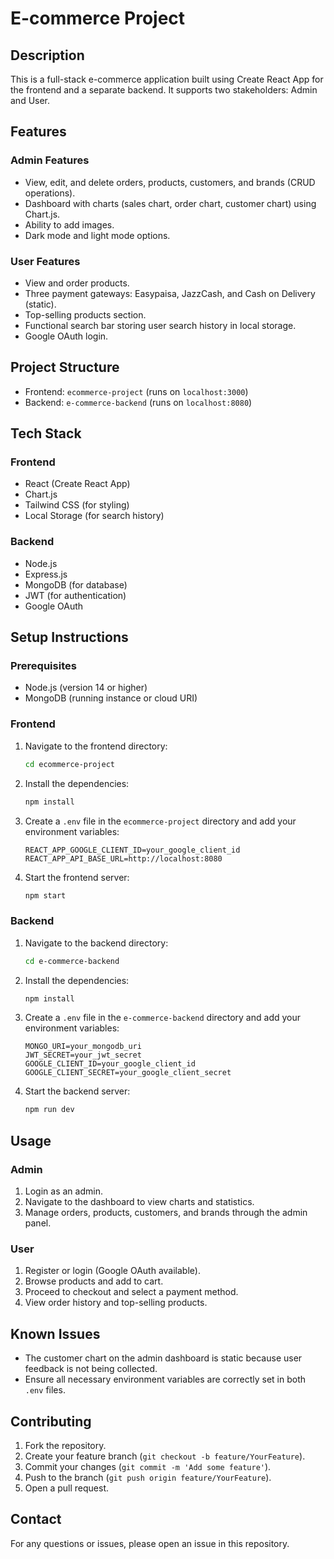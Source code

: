 # E-commerce Project

## Description

This is a full-stack e-commerce application built using Create React App for the frontend and a separate backend. It supports two stakeholders: Admin and User.

## Features

### Admin Features
- View, edit, and delete orders, products, customers, and brands (CRUD operations).
- Dashboard with charts (sales chart, order chart, customer chart) using Chart.js.
- Ability to add images.
- Dark mode and light mode options.

### User Features
- View and order products.
- Three payment gateways: Easypaisa, JazzCash, and Cash on Delivery (static).
- Top-selling products section.
- Functional search bar storing user search history in local storage.
- Google OAuth login.

## Project Structure

- Frontend: `ecommerce-project` (runs on `localhost:3000`)
- Backend: `e-commerce-backend` (runs on `localhost:8080`)

## Tech Stack

### Frontend
- React (Create React App)
- Chart.js
- Tailwind CSS (for styling)
- Local Storage (for search history)

### Backend
- Node.js
- Express.js
- MongoDB (for database)
- JWT (for authentication)
- Google OAuth

## Setup Instructions

### Prerequisites
- Node.js (version 14 or higher)
- MongoDB (running instance or cloud URI)

### Frontend

1. Navigate to the frontend directory:
    ```bash
    cd ecommerce-project
    ```

2. Install the dependencies:
    ```bash
    npm install
    ```

3. Create a `.env` file in the `ecommerce-project` directory and add your environment variables:
    ```plaintext
    REACT_APP_GOOGLE_CLIENT_ID=your_google_client_id
    REACT_APP_API_BASE_URL=http://localhost:8080
    ```

4. Start the frontend server:
    ```bash
    npm start
    ```

### Backend

1. Navigate to the backend directory:
    ```bash
    cd e-commerce-backend
    ```

2. Install the dependencies:
    ```bash
    npm install
    ```

3. Create a `.env` file in the `e-commerce-backend` directory and add your environment variables:
    ```plaintext
    MONGO_URI=your_mongodb_uri
    JWT_SECRET=your_jwt_secret
    GOOGLE_CLIENT_ID=your_google_client_id
    GOOGLE_CLIENT_SECRET=your_google_client_secret
    ```

4. Start the backend server:
    ```bash
    npm run dev
    ```

## Usage

### Admin
1. Login as an admin.
2. Navigate to the dashboard to view charts and statistics.
3. Manage orders, products, customers, and brands through the admin panel.

### User
1. Register or login (Google OAuth available).
2. Browse products and add to cart.
3. Proceed to checkout and select a payment method.
4. View order history and top-selling products.

## Known Issues
- The customer chart on the admin dashboard is static because user feedback is not being collected.
- Ensure all necessary environment variables are correctly set in both `.env` files.

## Contributing

1. Fork the repository.
2. Create your feature branch (`git checkout -b feature/YourFeature`).
3. Commit your changes (`git commit -m 'Add some feature'`).
4. Push to the branch (`git push origin feature/YourFeature`).
5. Open a pull request.

## Contact

For any questions or issues, please open an issue in this repository.
